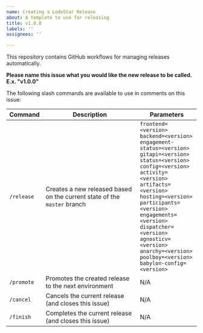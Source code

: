 ```yaml
---
name: Creating a LodeStar Release
about: A template to use for releasing
title: v1.0.0
labels: ''
assignees: ''

---
```


This repository contains GitHub workflows for managing releases automatically.

**Please name this issue what you would like the new release to be called. E.x. "v1.0.0"**

The following slash commands are available to use in comments on this issue:

| Command | Description | Parameters |
|---|---|---|
| `/release` | Creates a new released based on the current state of the `master` branch | `frontend=<version>`<br />`backend=<version>`<br />`engagement-status=<version>`<br />`gitapi=<version>`<br />`status=<version>`<br />`config=<version>`<br />`activity=<version>`<br />`artifacts=<version>`<br />`hosting=<version>`<br />`participants=<version>`<br />`engagements=<version>`<br />`dispatcher=<version>`<br />`agnosticv=<version>`<br />`anarchy=<version>`<br />`poolboy=<version>`<br />`babylon-config=<version>` |
| `/promote` | Promotes the created release to the next environment | N/A |
| `/cancel` | Cancels the current release (and closes this issue) | N/A |
| `/finish` | Completes the current release (and closes this issue) | N/A |


